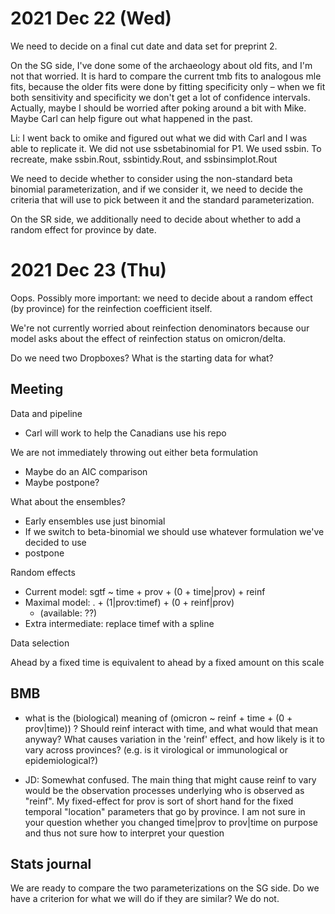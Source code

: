 
2021 Dec 22 (Wed)
=================

We need to decide on a final cut date and data set for preprint 2.

On the SG side, I've done some of the archaeology about old fits, and I'm not that worried. It is hard to compare the current tmb fits to analogous mle fits, because the older fits were done by fitting specificity only – when we fit both sensitivity and specificity we don't get a lot of confidence intervals. Actually, maybe I should be worried after poking around a bit with Mike. Maybe Carl can help figure out what happened in the past.

Li: I went back to omike and figured out what we did with Carl and I was able to replicate it. We did not use ssbetabinomial for P1. We used ssbin. To recreate, make ssbin.Rout, ssbintidy.Rout, and ssbinsimplot.Rout 

We need to decide whether to consider using the non-standard beta binomial parameterization, and if we consider it, we need to decide the criteria that will use to pick between it and the standard parameterization.

On the SR side, we additionally need to decide about whether to add a random effect for province by date.

2021 Dec 23 (Thu)
=================

Oops. Possibly more important: we need to decide about a random effect (by province) for the reinfection coefficient itself.

We're not currently worried about reinfection denominators because our model asks about the effect of reinfection status on omicron/delta.

Do we need two Dropboxes? What is the starting data for what?

## Meeting

Data and pipeline
* Carl will work to help the Canadians use his repo

We are not immediately throwing out either beta formulation
* Maybe do an AIC comparison
* Maybe postpone?

What about the ensembles?
* Early ensembles use just binomial 
* If we switch to beta-binomial we should use whatever formulation we've decided to use
* postpone

Random effects
* Current model: sgtf ~ time + prov + (0 + time|prov) + reinf
* Maximal model: . + (1|prov:timef) + (0 + reinf|prov)
   * (available: ??)
* Extra intermediate: replace timef with a spline

Data selection

Ahead by a fixed time is equivalent to ahead by a fixed amount on this scale

## BMB

- what is the (biological) meaning of (omicron ~ reinf + time + (0 + prov|time)) ? Should reinf interact with time, and what would that mean anyway?  What causes variation in the 'reinf' effect, and how likely is it to vary across provinces? (e.g. is it virological or immunological or epidemiological?)

* JD: Somewhat confused. The main thing that might cause reinf to vary would be the observation processes underlying who is observed as "reinf". My fixed-effect for prov is sort of short hand for the fixed temporal "location" parameters that go by province. I am not sure in your question whether you changed time|prov to prov|time on purpose and thus not sure how to interpret your question

## Stats journal

We are ready to compare the two parameterizations on the SG side. Do we have a criterion for what we will do if they are similar? We do not.
